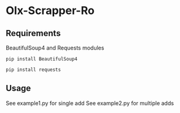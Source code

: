 # Olx-Scrapper-Ro

## Requirements 
BeautifulSoup4 and Requests modules

```
pip install BeautifulSoup4
```
```
pip install requests
```
## Usage
See example1.py for single add
See example2.py for multiple adds
